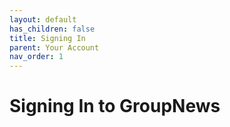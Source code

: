```yaml
---
layout: default
has_children: false
title: Signing In
parent: Your Account
nav_order: 1
---
```


# Signing In to GroupNews

